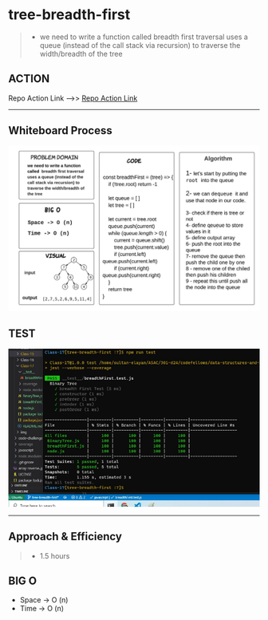 # tree-breadth-first

> - we need to write a function called  breadth first traversal uses a queue (instead of the call stack via recursion) to traverse the width/breadth of the tree


## ACTION 

Repo Action Link -->> [Repo Action Link](https://github.com/sultan-elayan/data-structures-and-algorithms/actions)


<hr>

## Whiteboard Process

![](Breadth-First.jpeg)

## TEST 

![](CC-17-test.jpg)


<hr>


## Approach & Efficiency
> - 1.5 hours  

## BIG O 

- Space -> O (n)
- Time -> O (n)



